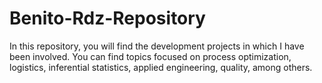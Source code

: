 # Benito-Rdz-Repository
In this repository, you will find the development projects in which I have been involved. You can find topics focused on process optimization, logistics, inferential statistics, applied engineering, quality, among others.






